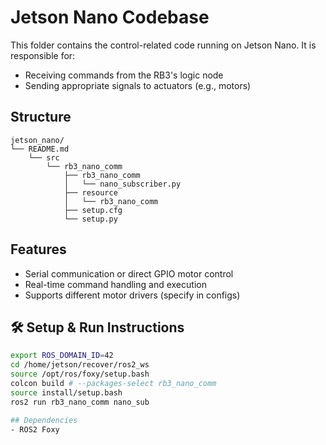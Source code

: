 # Jetson Nano Codebase

This folder contains the control-related code running on Jetson Nano. It is responsible for:

- Receiving commands from the RB3's logic node
- Sending appropriate signals to actuators (e.g., motors)

## Structure
```
jetson_nano/
└── README.md
    └── src
        └── rb3_nano_comm
            ├── rb3_nano_comm
            │   └── nano_subscriber.py
            ├── resource
            │   └── rb3_nano_comm
            ├── setup.cfg
            └── setup.py
```

## Features
- Serial communication or direct GPIO motor control
- Real-time command handling and execution
- Supports different motor drivers (specify in configs)

## 🛠 Setup & Run Instructions

```bash
export ROS_DOMAIN_ID=42
cd /home/jetson/recover/ros2_ws
source /opt/ros/foxy/setup.bash
colcon build # --packages-select rb3_nano_comm
source install/setup.bash
ros2 run rb3_nano_comm nano_sub

## Dependencies
- ROS2 Foxy

